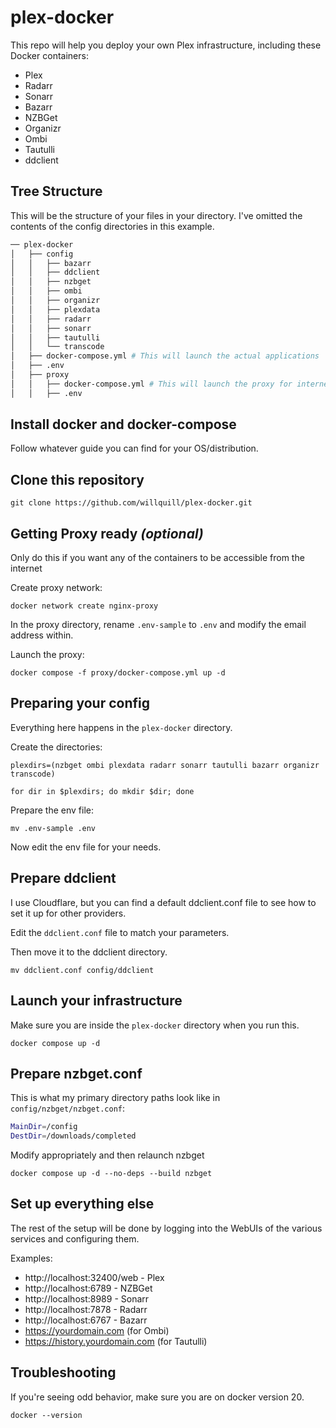 # plex-docker

This repo will help you deploy your own Plex infrastructure, including these Docker containers:

* Plex
* Radarr
* Sonarr
* Bazarr
* NZBGet
* Organizr
* Ombi
* Tautulli
* ddclient

## Tree Structure

This will be the structure of your files in your directory. I've omitted the contents of the config directories in this example.

```sh
── plex-docker
│   ├── config
│   │   ├── bazarr
│   │   ├── ddclient
│   │   ├── nzbget
│   │   ├── ombi
│   │   ├── organizr
│   │   ├── plexdata
│   │   ├── radarr
│   │   ├── sonarr
│   │   ├── tautulli
│   │   └── transcode
│   ├── docker-compose.yml # This will launch the actual applications
│   ├── .env
│   ├── proxy
│   │   ├── docker-compose.yml # This will launch the proxy for internet-facing 
│   │   ├── .env
```

## Install docker and docker-compose

Follow whatever guide you can find for your OS/distribution.

## Clone this repository

`git clone https://github.com/willquill/plex-docker.git`

## Getting Proxy ready *(optional)*

Only do this if you want any of the containers to be accessible from the internet

Create proxy network:

`docker network create nginx-proxy`

In the proxy directory, rename `.env-sample` to `.env` and modify the email address within.

Launch the proxy:

`docker compose -f proxy/docker-compose.yml up -d`

## Preparing your config

Everything here happens in the `plex-docker` directory.

Create the directories:

`plexdirs=(nzbget ombi plexdata radarr sonarr tautulli bazarr organizr transcode)`

`for dir in $plexdirs; do mkdir $dir; done`

Prepare the env file:

`mv .env-sample .env`

Now edit the env file for your needs.

## Prepare ddclient

I use Cloudflare, but you can find a default ddclient.conf file to see how to set it up for other providers.

Edit the `ddclient.conf` file to match your parameters.

Then move it to the ddclient directory.

`mv ddclient.conf config/ddclient`

## Launch your infrastructure

Make sure you are inside the `plex-docker` directory when you run this.

`docker compose up -d`

## Prepare nzbget.conf

This is what my primary directory paths look like in `config/nzbget/nzbget.conf`:

```sh
MainDir=/config
DestDir=/downloads/completed
```

Modify appropriately and then relaunch nzbget

`docker compose up -d --no-deps --build nzbget`

## Set up everything else

The rest of the setup will be done by logging into the WebUIs of the various services and configuring them.

Examples:

* http://localhost:32400/web - Plex
* http://localhost:6789 - NZBGet
* http://localhost:8989 - Sonarr
* http://localhost:7878 - Radarr
* http://localhost:6767 - Bazarr
* https://yourdomain.com (for Ombi)
* https://history.yourdomain.com (for Tautulli)

## Troubleshooting

If you're seeing odd behavior, make sure you are on docker version 20.

`docker --version`
